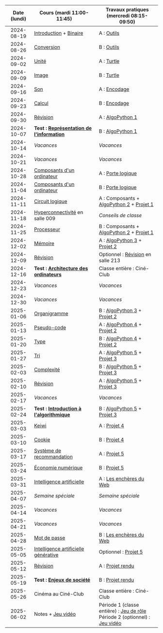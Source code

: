 | Date (lundi) | Cours (mardi 11:00-11:45)                                         | Travaux pratiques (mercredi 08:15-09:50)                                                                                         |
| :----------: | ----------------------------------------------------------------- | -------------------------------------------------------------------------------------------------------------------------------- |
|  2024-08-19  | [Introduction](/docs/1m/intro) + [Binaire](/docs/1m/repr/binaire) | A : [Outils](/docs/1m/prog/outils)                                                                                               |
|  2024-08-26  | [Conversion](/docs/1m/repr/conversion)                            | B : [Outils](/docs/1m/prog/outils)                                                                                               |
|  2024-09-02  | [Unité](/docs/1m/repr/unite)                                      | A : [Turtle](/docs/1m/prog/turtle)                                                                                               |
|  2024-09-09  | [Image](/docs/1m/repr/image)                                      | B : [Turtle](/docs/1m/prog/turtle)                                                                                               |
|  2024-09-16  | [Son](/docs/1m/repr/son)                                          | A : [Encodage](/docs/1m/repr/encodage)                                                                                           |
|  2024-09-23  | [Calcul](/docs/1m/repr/calcul)                                    | B : [Encodage](/docs/1m/repr/encodage)                                                                                           |
|  2024-09-30  | [Révision](/docs/1m/repr/revision)                                | A : [AlgoPython 1](/docs/1m/prog/algopython-1)                                                                                   |
|  2024-10-07  | **Test : [Représentation de l'information](/docs/1m/repr)**       | B : [AlgoPython 1](/docs/1m/prog/algopython-1)                                                                                   |
|  2024-10-14  | _Vacances_                                                        | _Vacances_                                                                                                                       |
|  2024-10-21  | _Vacances_                                                        | _Vacances_                                                                                                                       |
|  2024-10-28  | [Composants d'un ordinateur](/docs/1m/arch/composants)            | A : [Porte logique](/docs/1m/arch/porte)                                                                                         |
|  2024-11-04  | [Composants d'un ordinateur](/docs/1m/arch/composants)            | B : [Porte logique](/docs/1m/arch/porte)                                                                                         |
|  2024-11-11  | [Circuit logique](/docs/1m/arch/circuit)                          | A : Composants + [AlgoPython 2](/docs/1m/prog/algopython-2) + [Projet 1](/docs/1m/prog/projet-1)                                 |
|  2024-11-18  | [Hyperconnectivité](/docs/hyperconnectivite) en salle 009         | _Conseils de classe_                                                                                                             |
|  2024-11-25  | [Processeur](/docs/1m/arch/processeur)                            | B : Composants + [AlgoPython 2](/docs/1m/prog/algopython-2) + [Projet 1](/docs/1m/prog/projet-1)                                 |
|  2024-12-02  | [Mémoire](/docs/1m/arch/memoire)                                  | A : [AlgoPython 3](/docs/1m/prog/algopython-3) + [Projet 2](/docs/1m/prog/projet-2)                                              |
|  2024-12-09  | [Révision](/docs/1m/arch/revision)                                | Optionnel : [Révision](/docs/1m/arch/revision) en salle 213                                                                      |
|  2024-12-16  | **Test : [Architecture des ordinateurs](/docs/1m/arch)**          | Classe entière : Ciné-Club                                                                                                       |
|  2024-12-23  | _Vacances_                                                        | _Vacances_                                                                                                                       |
|  2024-12-30  | _Vacances_                                                        | _Vacances_                                                                                                                       |
|  2025-01-06  | [Organigramme](/docs/1m/algo/organigramme)                        | B : [AlgoPython 3](/docs/1m/prog/algopython-3) + [Projet 2](/docs/1m/prog/projet-2)                                              |
|  2025-01-13  | [Pseudo-code](/docs/1m/algo/pseudocode)                           | A : [AlgoPython 4](/docs/1m/prog/algopython-4) + [Projet 2](/docs/1m/prog/projet-2)                                              |
|  2025-01-20  | [Type](/docs/1m/algo/type)                                        | B : [AlgoPython 4](/docs/1m/prog/algopython-4) + [Projet 2](/docs/1m/prog/projet-2)                                              |
|  2025-01-27  | [Tri](/docs/1m/algo/tri)                                          | A : [AlgoPython 5](/docs/1m/prog/algopython-5) + [Projet 3](/docs/1m/prog/projet-3)                                              |
|  2025-02-03  | [Complexité](/docs/1m/algo/complexite)                            | B : [AlgoPython 5](/docs/1m/prog/algopython-5) + [Projet 3](/docs/1m/prog/projet-3)                                              |
|  2025-02-10  | [Révision](/docs/1m/algo/revision)                                | A : [AlgoPython 5](/docs/1m/prog/algopython-5) + [Projet 3](/docs/1m/prog/projet-3)                                              |
|  2025-02-17  | _Vacances_                                                        | _Vacances_                                                                                                                       |
|  2025-02-24  | **Test : [Introduction à l'algorithmique](/docs/1m/algo)**        | B : [AlgoPython 5](/docs/1m/prog/algopython-5) + [Projet 3](/docs/1m/prog/projet-3)                                              |
|  2025-03-03  | [Keiwi](https://keiwi.cindytang.ch/)                              | A : [Projet 4](/docs/1m/prog/projet-4)                                                                                           |
|  2025-03-10  | [Cookie](/docs/1m/enje/cookie)                                    | B : [Projet 4](/docs/1m/prog/projet-4)                                                                                           |
|  2025-03-17  | [Système de recommandation](/docs/1m/enje/recommandation)         | A : [Projet 5](/docs/1m/prog/projet-5)                                                                                           |
|  2025-03-24  | [Économie numérique](/docs/1m/enje/economie)                      | B : [Projet 5](/docs/1m/prog/projet-5)                                                                                           |
|  2025-03-31  | [Intelligence artificielle](/docs/1m/enje/ia)                     | A : [Les enchères du Web](/docs/1m/prog/enchere)                                                                                 |
|  2025-04-07  | _Semaine spéciale_                                                | _Semaine spéciale_                                                                                                               |
|  2025-04-14  | _Vacances_                                                        | _Vacances_                                                                                                                       |
|  2025-04-21  | _Vacances_                                                        | _Vacances_                                                                                                                       |
|  2025-04-28  | [Mot de passe](/docs/1m/enje/mot-de-passe)                        | B : [Les enchères du Web](/docs/1m/prog/enchere)                                                                                 |
|  2025-05-05  | [Intelligence artificielle générative](/docs/1m/enje/iag)         | Optionnel : [Projet 5](/docs/1m/prog/projet-5)                                                                                   |
|  2025-05-12  | [Révision](/docs/1m/enje/revision)                                | A : [Projet rendu](/docs/1m/prog/projet-rendu)                                                                                   |
|  2025-05-19  | **Test : [Enjeux de société](/docs/1m/enje)**                     | B : [Projet rendu](/docs/1m/prog/projet-rendu)                                                                                   |
|  2025-05-26  | Cinéma au Ciné-Club                                               | Classe entière : Ciné-Club                                                                                                       |
|  2025-06-02  | Notes + [Jeu vidéo](/docs/1m/prog/jeu-video)                      | Période 1 (classe entière) : [Jeu de rôle](/docs/1m/enje/jdr) <br/> Période 2 (optionnel) : [Jeu vidéo](/docs/1m/prog/jeu-video) |
